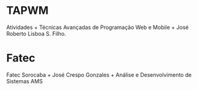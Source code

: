 # TAPWM
Atividades + Técnicas Avançadas de Programação Web e Mobile + 
José Roberto Lisboa S. Filho.
# Fatec
Fatec Sorocaba + José Crespo Gonzales + 
Análise e Desenvolvimento de Sistemas AMS
